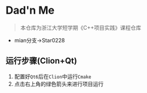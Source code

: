 # Dad'n Me
> 本仓库为浙江大学短学期《C++项目实践》课程仓库
- mian分支->Star0228



## 运行步骤(Clion+Qt)
1. 配置好`Qt6`后在`Clion`中运行`Cmake`
2. 点击右上角的绿色箭头来进行项目运行


